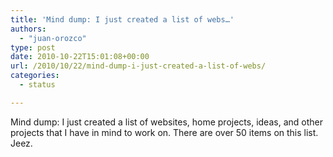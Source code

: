 ```yaml
---
title: 'Mind dump: I just created a list of webs…'
authors: 
  - "juan-orozco"
type: post
date: 2010-10-22T15:01:08+00:00
url: /2010/10/22/mind-dump-i-just-created-a-list-of-webs/
categories:
  - status

---
```

Mind dump: I just created a list of websites, home projects, ideas, and other projects that I have in mind to work on. There are over 50 items on this list. Jeez.